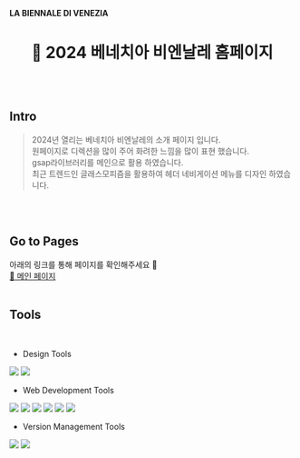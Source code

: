 
<!-- markdownlint-disable MD033 -->
******LA BIENNALE DI VENEZIA******

<h1 align="center"> 🎨 2024 베네치아 비엔날레 홈페이지 </h1>
<br>
<br>

<h2>Intro</h2>

> 2024년 열리는 베네치아 비엔날레의 소개 페이지 입니다.<br/>
> 원페이지로 디렉션을 많이 주어 화려한 느낌을 많이 표현 했습니다.<br/>
> gsap라이브러리를 메인으로 활용 하였습니다.<br/>
> 최근 트렌드인 글래스모피즘을 활용하여 헤더 네비게이션 메뉴를 디자인 하였습니다.<br/>
<br/>
<br/>

<h2> Go to Pages </h2>
아래의 링크를 통해 페이지를 확인해주세요 🎯 <br/>
<a href="https://yunheeahn.github.io/Biennale-Onepage/"> 	🎨 메인 페이지 </a>
<br/>
<br/>

<h2>Tools</h2>
<br/>

- Design Tools
<div display="flex">
  <img src="https://img.shields.io/badge/figma-F24E1E?style=for-the-badge&logo=figma&logoColor=white">
  <img src="https://img.shields.io/badge/adobephotoshop-31A8FF?style=for-the-badge&logo=adobephotoshop&logoColor=white">
</div>

- Web Development Tools
<div display="flex">
  <img src="https://img.shields.io/badge/html5-E34F26?style=for-the-badge&logo=html5&logoColor=white">
  <img src="https://img.shields.io/badge/sass-CC6699?style=for-the-badge&logo=sass&logoColor=white">
  <img src="https://img.shields.io/badge/javascript-F7DF1E?style=for-the-badge&logo=javascript&logoColor=white">
  <img src="https://img.shields.io/badge/jquery-0769AD?style=for-the-badge&logo=jquery&logoColor=white">
  <img src="https://img.shields.io/badge/gsap-24FF00?style=for-the-badge&logo=gsap&logoColor=white">
  <img src="https://img.shields.io/badge/fontawesome-528DD7?style=for-the-badge&logo=fontawesome&logoColor=white">
</div>

- Version Management Tools
<div display="flex">
<img src="https://img.shields.io/badge/git-F05032?style=for-the-badge&logo=git&logoColor=white">
<img src="https://img.shields.io/badge/github-181717?style=for-the-badge&logo=github&logoColor=white">
</div>
